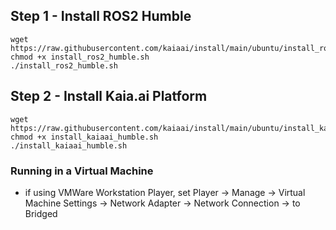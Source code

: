 ## Step 1 - Install ROS2 Humble
```
wget https://raw.githubusercontent.com/kaiaai/install/main/ubuntu/install_ros2_humble.sh
chmod +x install_ros2_humble.sh
./install_ros2_humble.sh
```

## Step 2 - Install Kaia.ai Platform
```
wget https://raw.githubusercontent.com/kaiaai/install/main/ubuntu/install_kaiaai_humble.sh
chmod +x install_kaiaai_humble.sh
./install_kaiaai_humble.sh
```

### Running in a Virtual Machine
- if using VMWare Workstation Player, set Player -> Manage -> Virtual Machine Settings -> Network Adapter -> Network Connection -> to Bridged
